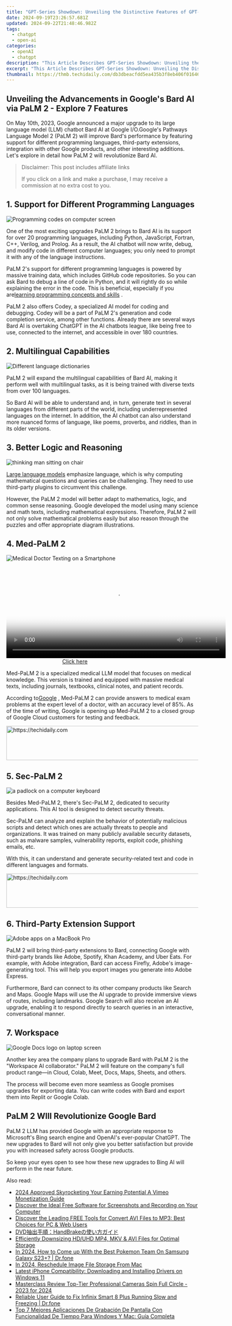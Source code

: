 ```yaml
---
title: "GPT-Series Showdown: Unveiling the Distinctive Features of GPT-4, GPT-Turbo & GPT-X Variants"
date: 2024-09-19T23:26:57.681Z
updated: 2024-09-22T21:48:46.982Z
tags:
  - chatgpt
  - open-ai
categories:
  - openAI
  - chatgpt
description: "This Article Describes GPT-Series Showdown: Unveiling the Distinctive Features of GPT-4, GPT-Turbo & GPT-X Variants"
excerpt: "This Article Describes GPT-Series Showdown: Unveiling the Distinctive Features of GPT-4, GPT-Turbo & GPT-X Variants"
thumbnail: https://thmb.techidaily.com/db3dbeacfdd5ea435b3f8eb406f01646288938a037fe9e28d65cbe9fbebcdbb0.png
---
```


## Unveiling the Advancements in Google's Bard AI via PaLM 2 - Explore 7 Features

 On May 10th, 2023, Google announced a major upgrade to its large language model (LLM) chatbot Bard AI at Google I/O.Google's Pathways Language Model 2 (PaLM 2) will improve Bard's performance by featuring support for different programming languages, third-party extensions, integration with other Google products, and other interesting additions. Let's explore in detail how PaLM 2 will revolutionize Bard AI.

>  Disclaimer: This post includes affiliate links
>
>  If you click on a link and make a purchase, I may receive a commission at no extra cost to you.
>

## 1\. Support for Different Programming Languages

![Programming codes on computer screen](https://static1.makeuseofimages.com/wordpress/wp-content/uploads/2023/05/markus-spiske-jg8nlwlrztm-unsplash-1.jpg)

 One of the most exciting upgrades PaLM 2 brings to Bard AI is its support for over 20 programming languages, including Python, JavaScript, Fortran, C++, Verilog, and Prolog. As a result, the AI chatbot will now write, debug, and modify code in different computer languages; you only need to prompt it with any of the language instructions.

 PaLM 2's support for different programming languages is powered by massive training data, which includes GitHub code repositories. So you can ask Bard to debug a line of code in Python, and it will rightly do so while explaining the error in the code. This is beneficial, especially if you are[learning programming concepts and skills](https://www.makeuseof.com/coding-and-programming-basics/) .

 PaLM 2 also offers Codey, a specialized AI model for coding and debugging. Codey will be a part of PaLM 2's generation and code completion service, among other functions. Already there are several ways Bard AI is overtaking ChatGPT in the AI chatbots league, like being free to use, connected to the internet, and accessible in over 180 countries.

## 2\. Multilingual Capabilities

![Different language dictionaries](https://static1.makeuseofimages.com/wordpress/wp-content/uploads/2022/07/Different-language-dictionaries.jpg)

 PaLM 2 will expand the multilingual capabilities of Bard AI, making it perform well with multilingual tasks, as it is being trained with diverse texts from over 100 languages.

 So Bard AI will be able to understand and, in turn, generate text in several languages from different parts of the world, including underrepresented languages on the internet. In addition, the AI chatbot can also understand more nuanced forms of language, like poems, proverbs, and riddles, than in its older versions.

## 3\. Better Logic and Reasoning

![thinking man sitting on chair](https://static1.makeuseofimages.com/wordpress/wp-content/uploads/2023/05/thinking-man-sitting-on-chair.jpg)

[Large language models](https://www.makeuseof.com/what-are-large-langauge-models-how-do-they-work/) emphasize language, which is why computing mathematical questions and queries can be challenging. They need to use third-party plugins to circumvent this challenge.

 However, the PaLM 2 model will better adapt to mathematics, logic, and common sense reasoning. Google developed the model using many science and math texts, including mathematical expressions. Therefore, PaLM 2 will not only solve mathematical problems easily but also reason through the puzzles and offer appropriate diagram illustrations.

## 4\. Med-PaLM 2

![Medical Doctor Texting on a Smartphone](https://static1.makeuseofimages.com/wordpress/wp-content/uploads/2023/03/doctor.jpg)

<!-- affiliate ads begin -->
<span id="1938141">
					<video width="576" height="240" style="cursor:pointer"
           poster="//a.impactradius-go.com/display-clicktoplayimage/1938141.png"
           onclick="if(!this.playClicked){this.play();this.setAttribute('controls',true);this.playClicked=true;}">
	   <source src="//a.impactradius-go.com/display-ad/22993-1938141">
	   <img src="//a.impactradius-go.com/display-clicktoplayimage/1938141.png" style="border: none; height: 100%; width: 100%; object-fit: contain">
	</video>
	<div style="width:360px;text-align:center"><a href="javascript:window.open(decodeURIComponent('https%3A%2F%2Fhomestyler.sjv.io%2Fc%2F5597632%2F1938141%2F22993'), '_blank');void(0);">Click here</a></div>
</span>
<img height="0" width="0" src="https://imp.pxf.io/i/5597632/1938141/22993" style="position:absolute;visibility:hidden;" border="0" />
<!-- affiliate ads end -->

 Med-PaLM 2 is a specialized medical LLM model that focuses on medical knowledge. This version is trained and equipped with massive medical texts, including journals, textbooks, clinical notes, and patient records.

 According to[Google](https://blog.google/technology/health/ai-llm-medpalm-research-thecheckup/) , Med-PaLM 2 can provide answers to medical exam problems at the expert level of a doctor, with an accuracy level of 85%. As of the time of writing, Google is opening up Med-PaLM 2 to a closed group of Google Cloud customers for testing and feedback.

<!-- affiliate ads begin -->
<a href="https://appsumo.8odi.net/c/5597632/2100534/7443" target="_top" id="2100534">
  <img src="//a.impactradius-go.com/display-ad/7443-2100534" border="0" alt="https://techidaily.com" width="728" height="90"/>
</a>
<img height="0" width="0" src="https://appsumo.8odi.net/i/5597632/2100534/7443" style="position:absolute;visibility:hidden;" border="0" />
<!-- affiliate ads end -->

## 5\. Sec-PaLM 2

![a padlock on a computer keyboard](https://static1.makeuseofimages.com/wordpress/wp-content/uploads/2023/05/computer-and-web-security-lock.jpg)

 Besides Med-PaLM 2, there's Sec-PaLM 2, dedicated to security applications. This AI tool is designed to detect security threats.

 Sec-PaLM can analyze and explain the behavior of potentially malicious scripts and detect which ones are actually threats to people and organizations. It was trained on many publicly available security datasets, such as malware samples, vulnerability reports, exploit code, phishing emails, etc.

 With this, it can understand and generate security-related text and code in different languages and formats.

<!-- affiliate ads begin -->
<a href="https://aligracehair.sjv.io/c/5597632/2027195/19272" target="_top" id="2027195">
  <img src="//a.impactradius-go.com/display-ad/19272-2027195" border="0" alt="https://techidaily.com" width="728" height="90"/>
</a>
<img height="0" width="0" src="https://aligracehair.sjv.io/i/5597632/2027195/19272" style="position:absolute;visibility:hidden;" border="0" />
<!-- affiliate ads end -->

## 6\. Third-Party Extension Support

![Adobe apps on a MacBook Pro](https://static1.makeuseofimages.com/wordpress/wp-content/uploads/2023/04/adobe-apps-on-a-macbook-pro.jpg)

 PaLM 2 will bring third-party extensions to Bard, connecting Google with third-party brands like Adobe, Spotify, Khan Academy, and Uber Eats. For example, with Adobe integration, Bard can access Firefly, Adobe's image-generating tool. This will help you export images you generate into Adobe Express.

 Furthermore, Bard can connect to its other company products like Search and Maps. Google Maps will use the AI upgrade to provide immersive views of routes, including landmarks. Google Search will also receive an AI upgrade, enabling it to respond directly to search queries in an interactive, conversational manner.

## 7\. Workspace

![Google Docs logo on laptop screen](https://static1.makeuseofimages.com/wordpress/wp-content/uploads/2022/07/Google-Docs-Logo.jpg)

 Another key area the company plans to upgrade Bard with PaLM 2 is the "Workspace AI collaborator." PaLM 2 will feature on the company's full product range—in Cloud, Colab, Meet, Docs, Maps, Sheets, and others.

 The process will become even more seamless as Google promises upgrades for exporting data. You can write codes with Bard and export them into Replit or Google Colab.

## PaLM 2 WIll Revolutionize Google Bard

 PaLM 2 LLM has provided Google with an appropriate response to Microsoft's Bing search engine and OpenAI's ever-popular ChatGPT. The new upgrades to Bard will not only give you better satisfaction but provide you with increased safety across Google products.

 So keep your eyes open to see how these new upgrades to Bing AI will perform in the near future.

<ins class="adsbygoogle"
     style="display:block"
     data-ad-format="autorelaxed"
     data-ad-client="ca-pub-7571918770474297"
     data-ad-slot="1223367746"></ins>

<ins class="adsbygoogle"
     style="display:block"
     data-ad-client="ca-pub-7571918770474297"
     data-ad-slot="8358498916"
     data-ad-format="auto"
     data-full-width-responsive="true"></ins>

<span class="atpl-alsoreadstyle">Also read:</span>
<div><ul>
<li><a href="https://vimeo-videos.techidaily.com/2024-approved-skyrocketing-your-earning-potential-a-vimeo-monetization-guide/"><u>2024 Approved Skyrocketing Your Earning Potential A Vimeo Monetization Guide</u></a></li>
<li><a href="https://tech-hub.techidaily.com/discover-the-ideal-free-software-for-screenshots-and-recording-on-your-computer/"><u>Discover the Ideal Free Software for Screenshots and Recording on Your Computer</u></a></li>
<li><a href="https://tech-hub.techidaily.com/discover-the-leading-free-tools-for-convert-avi-files-to-mp3-best-choices-for-pc-and-web-users/"><u>Discover the Leading FREE Tools for Convert AVI Files to MP3: Best Choices for PC & Web Users</u></a></li>
<li><a href="https://tech-hub.techidaily.com/dvdhandbrake/"><u>DVD抽出手順：HandBrakeの使い方ガイド</u></a></li>
<li><a href="https://eaxpv-info.techidaily.com/efficiently-downsizing-hduhd-mp4-mkv-and-avi-files-for-optimal-storage/"><u>Efficiently Downsizing HD/UHD MP4, MKV & AVI Files for Optimal Storage</u></a></li>
<li><a href="https://change-location.techidaily.com/in-2024-how-to-come-up-with-the-best-pokemon-team-on-samsung-galaxy-s23plus-drfone-by-drfone-virtual-android/"><u>In 2024, How to Come up With the Best Pokemon Team On Samsung Galaxy S23+? | Dr.fone</u></a></li>
<li><a href="https://video-capture.techidaily.com/in-2024-reschedule-image-file-storage-from-mac/"><u>In 2024, Reschedule Image File Storage From Mac</u></a></li>
<li><a href="https://win-amazing.techidaily.com/latest-iphone-compatibility-downloading-and-installing-drivers-on-windows-11/"><u>Latest iPhone Compatibility: Downloading and Installing Drivers on Windows 11</u></a></li>
<li><a href="https://extra-approaches.techidaily.com/masterclass-review-top-tier-professional-cameras-spin-full-circle-2023-for-2024/"><u>Masterclass Review Top-Tier Professional Cameras Spin Full Circle - 2023 for 2024</u></a></li>
<li><a href="https://fix-guide.techidaily.com/reliable-user-guide-to-fix-infinix-smart-8-plus-running-slow-and-freezing-drfone-by-drfone-fix-android-problems-fix-android-problems/"><u>Reliable User Guide to Fix Infinix Smart 8 Plus Running Slow and Freezing | Dr.fone</u></a></li>
<li><a href="https://techtrends.techidaily.com/top-7-mejores-aplicaciones-de-grabacion-de-pantalla-con-funcionalidad-de-tiempo-para-windows-y-mac-guia-completa/"><u>Top 7 Mejores Aplicaciones De Grabación De Pantalla Con Funcionalidad De Tiempo Para Windows Y Mac: Guía Completa</u></a></li>
</ul></div>

